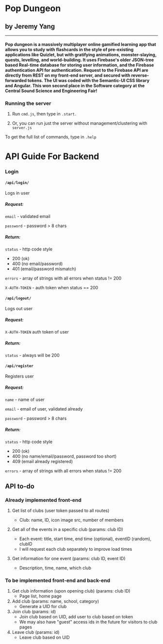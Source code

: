 # Pop Dungeon
## by Jeremy Yang
----------------------------------------------
#### Pop dungeon is a massively multiplayer online gamified learning app that allows you to study with flashcards in the style of pre-existing applications like Quizlet, but with gratifying animations, monster-slaying, quests, levelling, and world-building. It uses Firebase's older JSON-tree based Real-time database for storing user information, and the Firebase authentication API for authentication. Request to the Firebase API are directly from REST on my front-end server, and secured with reverse-forwarded tokens. The UI was coded with the Semantic-UI CSS library and Angular. This won second place in the Software category at the Central Sound Science and Engineering Fair!

### Running the server

1) Run `cmd.js`, then type in `.start`.

2) Or, you can run just the server without management/clustering with `server.js`

To get the full list of commands, type in `.help`


# API Guide For Backend

### Login

#### `/api/login/` 

Logs in user

##### Request: 

`email` - validated email

`password` - password > 8 chars

##### Return: 

`status` - http code style

- 200 (ok)
- 400 (no email/password)
- 401 (email/password mismatch)

`errors` - array of strings with all errors when status != 200

`X-AUTH-TOKEN` - auth token when status == 200

#### `/api/logout/` 

Logs out user

##### Request:

`X-AUTH-TOKEN` auth token of user

##### Return:

`status` - always will be 200

#### `/api/register`

Registers user

##### Request:

`name` - name of user

`email` - email of user, validated already

`password` - password > 8 chars

##### Return: 

`status` - http code style

- 200 (ok)
- 400 (no name/email/password, password too short)
- 409 (email already registered)

`errors` - array of strings with all errors when status != 200


## API to-do
### Already implemented front-end
1) Get list of clubs (user token passed to all routes)
    - Club: name, ID, icon image src, number of members

2) Get all of the events in a specific club (params: club ID)
    - Each event: title, start time, end time (optional), eventID (random), clubID
    - I will request each club separately to improve load times
    
3) Get information for one event (params: club ID, event ID)
    - Description, time, name, which club

### To be implemented front-end and back-end
1) Get club information (upon opening club) (params: club ID)
    - Page list, home page
2) Add club (params: name, school, category)
    - Generate a UID for club
3) Join club (params: id)
    - Join club based on UID, add user to club based on token
    - We may also have "guest" access ids in the future for visitors to club pages
4) Leave club (params: id)
    - Leave club based on UID
    
    
    
